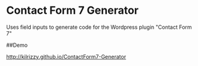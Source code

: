 # Contact Form 7 Generator

Uses field inputs to generate code for the Wordpress plugin "Contact Form 7"

##Demo

http://kilrizzy.github.io/ContactForm7-Generator